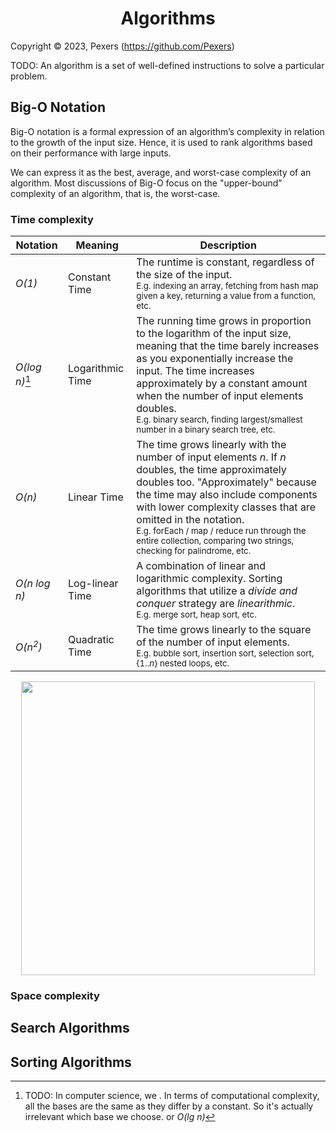 <h1 align='center'>Algorithms</h1>

Copyright &copy; 2023, Pexers (https://github.com/Pexers)

TODO: An algorithm is a set of well-defined instructions to solve a particular problem.

## Big-O Notation
Big-O notation is a formal expression of an algorithm’s complexity in relation to the growth of the input size. Hence, it is used to rank algorithms based on their performance with large inputs.

We can express it as the best, average, and worst-case complexity of an algorithm. Most discussions of Big-O focus on the "upper-bound" complexity of an algorithm, that is, the worst-case.

### Time complexity

|Notation|Meaning|Description|
|---|---|---|
|_O(1)_|Constant Time|The runtime is constant, regardless of the size of the input.<br/><sub>E.g. indexing an array, fetching from hash map given a key, returning a value from a function, etc.</sub>|
|_O(log n)_[^1]|Logarithmic Time|The running time grows in proportion to the logarithm of the input size, meaning that the time barely increases as you exponentially increase the input. The time increases approximately by a constant amount when the number of input elements doubles.<br/><sub>E.g. binary search, finding largest/smallest number in a binary search tree, etc. |
|_O(n)_|Linear Time|The time grows linearly with the number of input elements _n_. If _n_ doubles, the time approximately doubles too. "Approximately" because the time may also include components with lower complexity classes that are omitted in the notation.<br/><sub>E.g. forEach / map / reduce run through the entire collection, comparing two strings, checking for palindrome, etc.</sub>|
|_O(n log n)_|Log-linear Time|A combination of linear and logarithmic complexity. Sorting algorithms that utilize a _divide and conquer_ strategy are _linearithmic_.<br/><sub>E.g. merge sort, heap sort, etc. |
|_O(n<sup>2</sup>)_|Quadratic Time|The time grows linearly to the square of the number of input elements.<br/><sub>E.g. bubble sort, insertion sort, selection sort, {1.._n_} nested loops, etc.|

<p align="center">
  <img src="https://user-images.githubusercontent.com/47757441/209826182-d619af3d-45ec-477b-87a5-a4e157d215e6.png" width="470">
</p>

[^1]: TODO: In computer science, we . In terms of computational complexity, all the bases are the same as they differ by a constant. So it's actually irrelevant which base we choose. or _O(lg n)_

### Space complexity

## Search Algorithms

## Sorting Algorithms